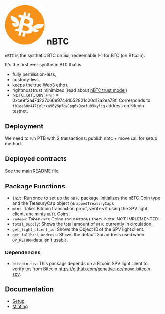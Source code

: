 <!-- markdownlint-disable MD041 -->
<!-- markdownlint-disable MD034 -->

# ![nBTC Logo!](../assets/nbtc.svg) nBTC

`nBTC` is the synthetic BTC on Sui, redeemable 1-1 for BTC (on Bitcoin).

It's the first ever synthetic BTC that is

- fully permission-less,
- custody-less,
- keeps the true Web3 ethos.
- rightmost trust minimized (read about [nBTC trust model](https://x.com/goNativeCC/status/1899487861939806641))
- NBTC_BITCOIN_PKH = 0xce9f3ad7d227c66e9744d052821c20d18a2ea78f. Corresponds to `tb1qe60n447jylrxa96y6pfgy8pq6x9zafu09ky7cq` address on Bitcoin testnet.

## Deployment

We need to run PTB with 2 transactions: publish nbtc + move call for setup method.

## Deployed contracts

See the main [README](../README.md#deployed-objects--packages) file.

## Package Functions

- `init`: Run once to set up the `nBTC` package, initializes the nBTC Coin type and the TreasuryCap object (`WrappedTreasuryCap`).
- `mint`: Takes Bitcoin transaction proof, verifies it using the SPV light client, and mints `nBTC` Coins.
- `redeem`: Takes `nBTC` Coins and destroys them. Note: NOT IMPLEMENTED!
- `total_supply`: Shows the total amount of `nBTC` currently in circulation.
- `get_light_client_id`: Shows the Object ID of the SPV light client.
- `get_fallback_address`: Shows the default Sui address used when `OP_RETURN` data isn't usable.

### Dependencies

- `bitcoin-spv`: This package depends on a Bitcoin SPV light client to verify txs from Bitcoin https://github.com/gonative-cc/move-bitcoin-spv.

## Documentation

- [Setup](./docs/nbtc_setup.md)
- [Minting](./docs/nbtc_minting.md)
